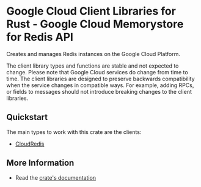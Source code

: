 # Google Cloud Client Libraries for Rust - Google Cloud Memorystore for Redis API

<!-- Code generated by sidekick. DO NOT EDIT. -->


Creates and manages Redis instances on the Google Cloud Platform.

The client library types and functions are stable and not expected to change.
Please note that Google Cloud services do change from time to time. The client
libraries are designed to preserve backwards compatibility when the service
changes in compatible ways. For example, adding RPCs, or fields to messages
should not introduce breaking changes to the client libraries.

## Quickstart

The main types to work with this crate are the clients:

- [CloudRedis]

## More Information

- Read the [crate's documentation](https://docs.rs/google-cloud-redis-v1/latest/google-cloud-redis-v1)

[CloudRedis]: https://docs.rs/google-cloud-redis-v1/latest/google_cloud_redis_v1/client/struct.CloudRedis.html
